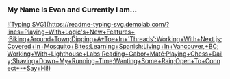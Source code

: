 ### My Name Is Evan and Currently I am...

[![Typing SVG](https://readme-typing-svg.demolab.com/?lines=Playing+With+Logic's+New+Features+ ;Biking+Around+Town;Dipping+A+Toe+In+'Threads';Working+With+Next.js;Covered+In+Mosquito+Bites;Learning+Spanish;Living+In+Vancouver,+BC;Working+With+Lighthouse+Labs;Reading+Gabor+Maté;Playing+Chess+Daily;Shaving+Down+My+Running+Time;Wanting+Some+Rain;Open+To+Connect+-+Say+Hi!)](https://git.io/typing-svg)


<!--
**evanquirk/evanquirk** is a ✨ _special_ ✨ repository because its `README.md` (this file) appears on your GitHub profile.

Here are some ideas to get you started:

- 🔭 I’m currently working on ...
- 🌱 I’m currently learning ...
- 👯 I’m looking to collaborate on ...
- 🤔 I’m looking for help with ...
- 💬 Ask me about ...
- 📫 How to reach me: ...
- 😄 Pronouns: ...
- ⚡ Fun fact: ...
-->
